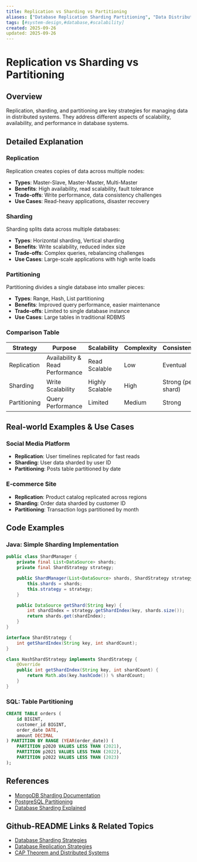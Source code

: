 ```yaml
---
title: Replication vs Sharding vs Partitioning
aliases: ["Database Replication Sharding Partitioning", "Data Distribution Strategies"]
tags: [#system-design,#database,#scalability]
created: 2025-09-26
updated: 2025-09-26
---
```


# Replication vs Sharding vs Partitioning

## Overview

Replication, sharding, and partitioning are key strategies for managing data in distributed systems. They address different aspects of scalability, availability, and performance in database systems.

## Detailed Explanation

### Replication

Replication creates copies of data across multiple nodes:

- **Types**: Master-Slave, Master-Master, Multi-Master
- **Benefits**: High availability, read scalability, fault tolerance
- **Trade-offs**: Write performance, data consistency challenges
- **Use Cases**: Read-heavy applications, disaster recovery

### Sharding

Sharding splits data across multiple databases:

- **Types**: Horizontal sharding, Vertical sharding
- **Benefits**: Write scalability, reduced index size
- **Trade-offs**: Complex queries, rebalancing challenges
- **Use Cases**: Large-scale applications with high write loads

### Partitioning

Partitioning divides a single database into smaller pieces:

- **Types**: Range, Hash, List partitioning
- **Benefits**: Improved query performance, easier maintenance
- **Trade-offs**: Limited to single database instance
- **Use Cases**: Large tables in traditional RDBMS

### Comparison Table
| Strategy | Purpose | Scalability | Complexity | Consistency |
|----------|---------|-------------|------------|-------------|
| Replication | Availability & Read Performance | Read Scalable | Low | Eventual |
| Sharding | Write Scalability | Highly Scalable | High | Strong (per shard) |
| Partitioning | Query Performance | Limited | Medium | Strong |

## Real-world Examples & Use Cases

### Social Media Platform

- **Replication**: User timelines replicated for fast reads
- **Sharding**: User data sharded by user ID
- **Partitioning**: Posts table partitioned by date

### E-commerce Site

- **Replication**: Product catalog replicated across regions
- **Sharding**: Order data sharded by customer ID
- **Partitioning**: Transaction logs partitioned by month

## Code Examples

### Java: Simple Sharding Implementation

```java
public class ShardManager {
    private final List<DataSource> shards;
    private final ShardStrategy strategy;

    public ShardManager(List<DataSource> shards, ShardStrategy strategy) {
        this.shards = shards;
        this.strategy = strategy;
    }

    public DataSource getShard(String key) {
        int shardIndex = strategy.getShardIndex(key, shards.size());
        return shards.get(shardIndex);
    }
}

interface ShardStrategy {
    int getShardIndex(String key, int shardCount);
}

class HashShardStrategy implements ShardStrategy {
    @Override
    public int getShardIndex(String key, int shardCount) {
        return Math.abs(key.hashCode()) % shardCount;
    }
}
```

### SQL: Table Partitioning

```sql
CREATE TABLE orders (
    id BIGINT,
    customer_id BIGINT,
    order_date DATE,
    amount DECIMAL
) PARTITION BY RANGE (YEAR(order_date)) (
    PARTITION p2020 VALUES LESS THAN (2021),
    PARTITION p2021 VALUES LESS THAN (2022),
    PARTITION p2022 VALUES LESS THAN (2023)
);
```

## References

- [MongoDB Sharding Documentation](https://docs.mongodb.com/manual/sharding/)
- [PostgreSQL Partitioning](https://www.postgresql.org/docs/current/ddl-partitioning.html)
- [Database Sharding Explained](https://www.cockroachlabs.com/blog/what-is-database-sharding/)

## Github-README Links & Related Topics

- [Database Sharding Strategies](../database-sharding-strategies/)
- [Database Replication Strategies](../database-replication-strategies/)
- [CAP Theorem and Distributed Systems](../cap-theorem-and-distributed-systems/)